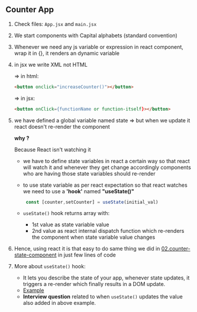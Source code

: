 ## Counter App

1. Check files: `App.jsx` and `main.jsx`
2. We start components with Capital alphabets (standard convention)
  
3. Whenever we need any js variable or expression in 
   react component, wrap it in {}, it renders an dynamic
   variable
4. in jsx we write XML not HTML
   
    => in html: 
    ```html
    <button onclick="increaseCounter()"></button>
    ```
    => in jsx:  
    ```html
    <button onClick={functionName or function-itself}></button>
    ```
5. we have defined a global variable named state => but when we update it 
    react doesn't re-render the component

   **why ?**

   Because React isn't watching it 
    
   - we have to define state variables in react 
    a certain way so that react will watch it and whenever they get change 
    accordingly components who are having those state variables should re-render

   - to use state variable as per react expectation so that react watches we 
       need to use a **'hook'** named **"useState()"**

      ```js
       const [counter,setCounter] = useState(initial_val)
      ```
   - `useState()` hook returns array with:
      - 1st value as state variable value
      - 2nd value as react internal dispatch function which re-renders the component when state variable value changes
6. Hence, using react it is that easy to do same thing we did in [02.counter-state-component](https://github.com/princebansal7/Web-Development-Concepts/blob/main/react-js/02.counter-state-component/counter-state-component.html) in just few lines of code

7. More about `useState()` hook:
   - It lets you describe the state of your app, whenever state updates, it triggers a re-render which finally results in a DOM update.
   - [Example](https://github.com/princebansal7/Web-Development-Concepts/blob/main/react-js/03.react-counter-app/src/App.jsx)
   - **Interview question** related to when `useState()` updates the value also added in above example.